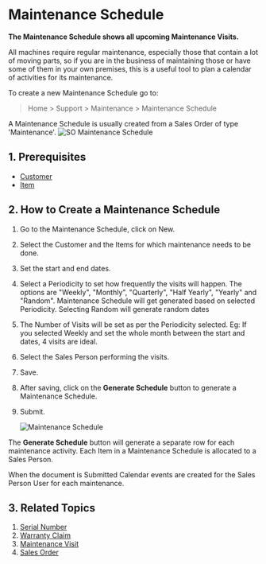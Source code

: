<!-- add-breadcrumbs -->
# Maintenance Schedule

**The Maintenance Schedule shows all upcoming Maintenance Visits.**

All machines require regular maintenance, especially those that contain a lot
of moving parts, so if you are in the business of maintaining those or have
some of them in your own premises, this is a useful tool to plan a calendar of
activities for its maintenance.

To create a new Maintenance Schedule go to:

> Home > Support > Maintenance > Maintenance Schedule

A Maintenance Schedule is usually created from a Sales Order of type 'Maintenance'.
![SO Maintenance Schedule](/docs/assets/img/support/so-maintenance-schedule.png)

## 1. Prerequisites
* [Customer](/docs/user/manual/en/CRM/customer)
* [Item](/docs/user/manual/en/stock/item)

## 2. How to Create a Maintenance Schedule
1. Go to the Maintenance Schedule, click on New.
1. Select the Customer and the Items for which maintenance needs to be done.
1. Set the start and end dates.
1. Select a Periodicity to set how frequently the visits will happen. The options are "Weekly", "Monthly", "Quarterly", "Half Yearly", "Yearly" and "Random". Maintenance Schedule will get generated based on selected Periodicity. Selecting Random will generate random dates
1. The Number of Visits will be set as per the Periodicity selected. Eg: If you selected Weekly and set the whole month between the start and dates, 4 visits are ideal.
1. Select the Sales Person performing the visits.
1. Save.
1. After saving, click on the **Generate Schedule** button to generate a Maintenance Schedule.
1. Submit.

    <img class="screenshot" alt="Maintenance Schedule" src="{{docs_base_url}}/assets/img/support/maintenance-schedule-1.png">

The **Generate Schedule** button will generate a separate row for each maintenance activity. Each Item in a Maintenance Schedule is allocated to a Sales Person. 

When the document is Submitted Calendar events are created for the Sales Person User for each maintenance.

## 3. Related Topics
1. [Serial Number](/docs/user/manual/en/stock/serial-no)
1. [Warranty Claim](/docs/user/manual/en/support/warranty-claim)
1. [Maintenance Visit](/docs/user/manual/en/support/maintenance-visit)
1. [Sales Order](/docs/user/manual/en/selling/sales-order)
